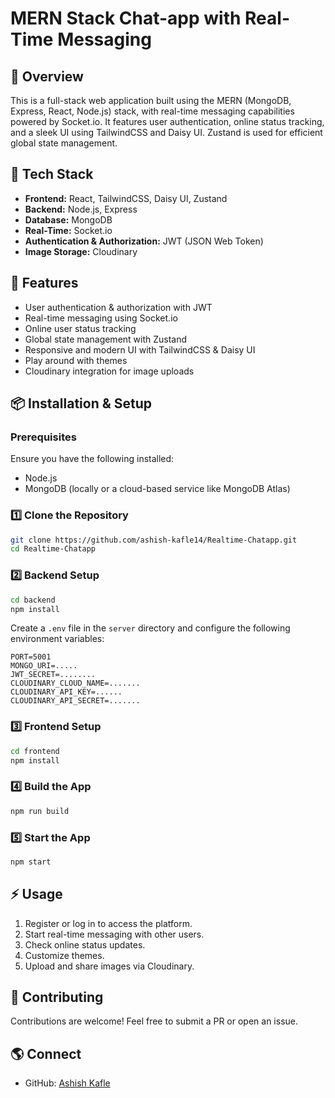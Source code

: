 # MERN Stack Chat-app with Real-Time Messaging

## 🚀 Overview

This is a full-stack web application built using the MERN (MongoDB, Express, React, Node.js) stack, with real-time messaging capabilities powered by Socket.io. It features user authentication, online status tracking, and a sleek UI using TailwindCSS and Daisy UI. Zustand is used for efficient global state management.

## 🌟 Tech Stack

- **Frontend:** React, TailwindCSS, Daisy UI, Zustand
- **Backend:** Node.js, Express
- **Database:** MongoDB
- **Real-Time:** Socket.io
- **Authentication & Authorization:** JWT (JSON Web Token)
- **Image Storage:** Cloudinary

## 🎃 Features

- User authentication & authorization with JWT
- Real-time messaging using Socket.io
- Online user status tracking
- Global state management with Zustand
- Responsive and modern UI with TailwindCSS & Daisy UI
- Play around with themes
- Cloudinary integration for image uploads

## 📦 Installation & Setup

### Prerequisites

Ensure you have the following installed:

- Node.js
- MongoDB (locally or a cloud-based service like MongoDB Atlas)

### 1️⃣ Clone the Repository

```bash
git clone https://github.com/ashish-kafle14/Realtime-Chatapp.git
cd Realtime-Chatapp
```

### 2️⃣ Backend Setup

```bash
cd backend
npm install
```

Create a `.env` file in the `server` directory and configure the following environment variables:

```env
PORT=5001
MONGO_URI=.....
JWT_SECRET=........
CLOUDINARY_CLOUD_NAME=.......
CLOUDINARY_API_KEY=......
CLOUDINARY_API_SECRET=.......
```

### 3️⃣ Frontend Setup

```bash
cd frontend
npm install
```

### 4️⃣ Build the App

```bash
npm run build
```

### 5️⃣ Start the App

```bash
npm start
```

## ⚡ Usage

1. Register or log in to access the platform.
2. Start real-time messaging with other users.
3. Check online status updates.
4. Customize themes.
5. Upload and share images via Cloudinary.

## 🤝 Contributing

Contributions are welcome! Feel free to submit a PR or open an issue.

## 🌎 Connect

- GitHub: [Ashish Kafle](https://github.com/ashish-kafle14)
